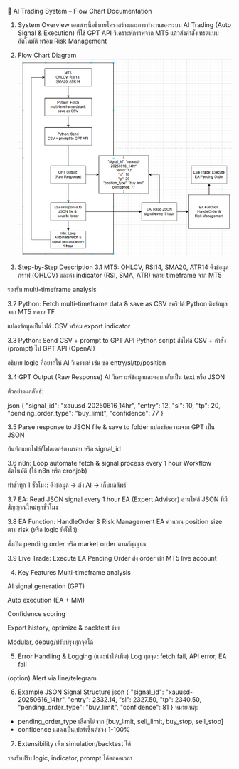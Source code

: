 📄 AI Trading System – Flow Chart Documentation

1. System Overview
   เอกสารนี้อธิบายโครงสร้างและการทำงานของระบบ AI Trading (Auto Signal & Execution) ที่ใช้ GPT API วิเคราะห์กราฟจาก MT5 แล้วส่งคำสั่งเทรดแบบอัตโนมัติ พร้อม Risk Management

2. Flow Chart Diagram
   ![AI Trading Workflow](Work_flow_chart.png)
3. Step-by-Step Description
   3.1 MT5: OHLCV, RSI14, SMA20, ATR14
   ดึงข้อมูลกราฟ (OHLCV) และค่า indicator (RSI, SMA, ATR) หลาย timeframe จาก MT5

รองรับ multi-timeframe analysis

3.2 Python: Fetch multi-timeframe data & save as CSV
สคริปต์ Python ดึงข้อมูลจาก MT5 หลาย TF

แปลงข้อมูลเป็นไฟล์ .CSV พร้อม export indicator

3.3 Python: Send CSV + prompt to GPT API
Python script ส่งไฟล์ CSV + คำสั่ง (prompt) ไป GPT API (OpenAI)

อธิบาย logic ที่อยากให้ AI วิเคราะห์ เช่น ขอ entry/sl/tp/position

3.4 GPT Output (Raw Response)
AI วิเคราะห์ข้อมูลและตอบกลับเป็น text หรือ JSON

ตัวอย่างผลลัพธ์:

json
{
"signal_id": "xauusd-20250616_14hr",
"entry": 12,
"sl": 10,
"tp": 20,
"pending_order_type": "buy_limit",
"confidence": 77
}

3.5 Parse response to JSON file & save to folder
แปลงข้อความจาก GPT เป็น JSON

บันทึกแยกไฟล์/โฟลเดอร์ตามรอบ หรือ signal_id

3.6 n8n: Loop automate fetch & signal process every 1 hour
Workflow อัตโนมัติ (ใช้ n8n หรือ cronjob)

ทำซ้ำทุก 1 ชั่วโมง: ดึงข้อมูล → ส่ง AI → เก็บผลลัพธ์

3.7 EA: Read JSON signal every 1 hour
EA (Expert Advisor) อ่านไฟล์ JSON ที่มีสัญญาณใหม่ทุกชั่วโมง

3.8 EA Function: HandleOrder & Risk Management
EA คำนวณ position size ตาม risk (หรือ logic ที่ตั้งไว้)

สั่งเปิด pending order หรือ market order ตามสัญญาณ

3.9 Live Trade: Execute EA Pending Order
ส่ง order เข้า MT5 live account

4. Key Features
   Multi-timeframe analysis

AI signal generation (GPT)

Auto execution (EA + MM)

Confidence scoring

Export history, optimize & backtest ง่าย

Modular, debug/ปรับปรุงทุกจุดได้

5. Error Handling & Logging (แนะนำให้เพิ่ม)
   Log ทุกจุด: fetch fail, API error, EA fail

(option) Alert via line/telegram

6. Example JSON Signal Structure
   json
   {
   "signal_id": "xauusd-20250616_14hr",
   "entry": 2332.14,
   "sl": 2327.50,
   "tp": 2340.50,
   "pending_order_type": "buy_limit",
   "confidence": 81
   }
หมายเหตุ:
- pending_order_type เลือกได้จาก [buy_limit, sell_limit, buy_stop, sell_stop]
- confidence แสดงเป็นเปอร์เซ็นต์ช่วง 1-100%

7. Extensibility
   เพิ่ม simulation/backtest ได้

รองรับปรับ logic, indicator, prompt ได้ตลอดเวลา
